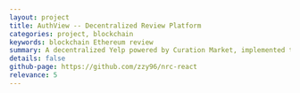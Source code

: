 ```yaml
---
layout: project
title: AuthView -- Decentralized Review Platform
categories: project, blockchain
keywords: blockchain Ethereum review
summary: A decentralized Yelp powered by Curation Market, implemented through a chrome extension (Reactjs & Redux) + Solidity smart contracts + Nodejs Express backend.
details: false
github-page: https://github.com/zzy96/nrc-react
relevance: 5
---
```

